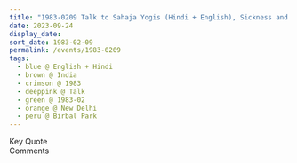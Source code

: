 ```yaml
---
title: "1983-0209 Talk to Sahaja Yogis (Hindi + English), Sickness and Its Cure, Birbal Park, Jangpura Extension (near Eros Cinema), New Delhi, India"
date: 2023-09-24
display_date: 
sort_date: 1983-02-09
permalink: /events/1983-0209
tags:
  - blue @ English + Hindi
  - brown @ India
  - crimson @ 1983
  - deeppink @ Talk
  - green @ 1983-02
  - orange @ New Delhi
  - peru @ Birbal Park
---
```


<wave-list>
  <list-title color="green" width="75">Key Quote</list-title>
  <list-item color="BlanchedAlmond"  width="200"></list-item>
  <list-item color="Lavender"></list-item>
  <list-item color="BlanchedAlmond"></list-item>
</wave-list>

<br>

<wave-list>
  <list-title color="green" width="75">Comments</list-title>
  <list-item color="BlanchedAlmond"  width="200"></list-item>
  <list-item color="Lavender"></list-item>
  <list-item color="BlanchedAlmond"></list-item>
</wave-list>